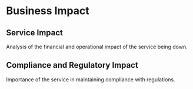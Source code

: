 # Business Impact

## Service Impact
Analysis of the financial and operational impact of the service being down.

## Compliance and Regulatory Impact
Importance of the service in maintaining compliance with regulations.
